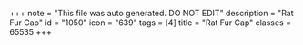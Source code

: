 +++
note = "This file was auto generated. DO NOT EDIT"
description = "Rat Fur Cap"
id = "1050"
icon = "639"
tags = [4]
title = "Rat Fur Cap"
classes = 65535
+++
